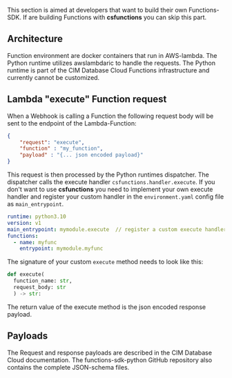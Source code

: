 This section is aimed at developers that want to build their own Functions-SDK.
If are building Functions with **csfunctions** you can skip this part.

## Architecture
Function environment are docker containers that run in AWS-lambda. The Python runtime utilizes awslambdaric to handle the requests. The Python runtime is part of the CIM Database Cloud Functions infrastructure and currently cannot be customized.


## Lambda "execute" Function request
When a Webhook is calling a Function the following request body will be sent to the endpoint of the Lambda-Function:
```json
{
    "request": "execute",
    "function" : "my_function",
    "payload" : "{... json encoded payload}"
}
```

This request is then processed by the Python runtimes dispatcher. The dispatcher calls the execute handler `csfunctions.handler.execute`. If you don't want to use **csfunctions** you need to implement your own execute handler and register your custom handler in the `environment.yaml` config file as `main_entrypoint`.

``` yaml title="environment.yaml"
runtime: python3.10
version: v1
main_entrypoint: mymodule.execute  // register a custom execute handler here
functions:
  - name: myfunc
    entrypoint: mymodule.myfunc
```

The signature of your custom `execute` method needs to look like this:
```python
def execute(
  function_name: str,
  request_body: str
  ) -> str:
```

The return value of the execute method is the json encoded response payload.

## Payloads

The Request and response payloads are described in the CIM Database Cloud documentation. The functions-sdk-python GitHub repository also contains the complete JSON-schema files.

